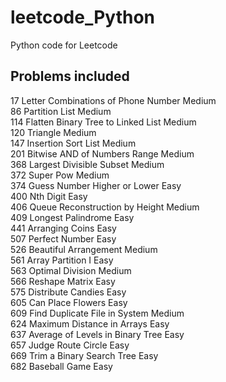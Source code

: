 # leetcode_Python
Python code for Leetcode

## Problems included

17   Letter Combinations of Phone Number                              Medium<br>
86   Partition List                                                   Medium<br>
114  Flatten Binary Tree to Linked List                               Medium<br>
120  Triangle                                                         Medium<br>
147  Insertion Sort List                                              Medium<br>
201  Bitwise AND of Numbers Range                                     Medium<br>
368  Largest Divisible Subset                                         Medium<br>
372  Super Pow                                                        Medium<br>
374  Guess Number Higher or Lower                                     Easy<br>
400  Nth Digit                                                        Easy<br>
406  Queue Reconstruction by Height                                   Medium<br>
409  Longest Palindrome                                               Easy<br>
441  Arranging Coins                                                  Easy<br>
507  Perfect Number                                                   Easy<br>
526  Beautiful Arrangement                                            Medium<br>
561  Array Partition I                                                Easy<br>
563  Optimal Division                                                 Medium<br>
566  Reshape Matrix                                                   Easy<br>
575  Distribute Candies                                               Easy<br>
605  Can Place Flowers                                                Easy<br>
609  Find Duplicate File in System                                    Medium<br>
624  Maximum Distance in Arrays                                       Easy<br>
637  Average of Levels in Binary Tree                                 Easy<br>
657  Judge Route Circle                                               Easy<br>
669  Trim a Binary Search Tree                                        Easy<br>
682  Baseball Game                                                    Easy<br>

